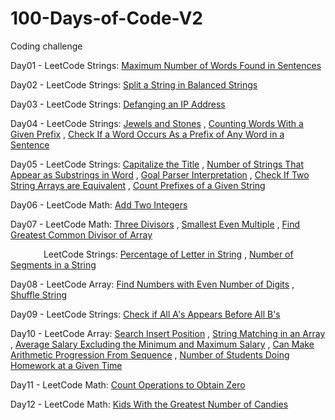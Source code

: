 # 100-Days-of-Code-V2

Coding challenge

Day01 - LeetCode Strings: [Maximum Number of Words Found in Sentences](https://leetcode.com/problems/maximum-number-of-words-found-in-sentences/)

Day02 - LeetCode Strings: [Split a String in Balanced Strings](https://leetcode.com/problems/split-a-string-in-balanced-strings/)

Day03 - LeetCode Strings: [Defanging an IP Address](https://leetcode.com/problems/defanging-an-ip-address/)

Day04 - LeetCode Strings: [Jewels and Stones](https://leetcode.com/problems/jewels-and-stones/) , [Counting Words With a Given Prefix](https://leetcode.com/problems/counting-words-with-a-given-prefix/) , [Check If a Word Occurs As a Prefix of Any Word in a Sentence](https://leetcode.com/problems/check-if-a-word-occurs-as-a-prefix-of-any-word-in-a-sentence/)

Day05 - LeetCode Strings: [Capitalize the Title](https://leetcode.com/problems/capitalize-the-title/) , [Number of Strings That Appear as Substrings in Word](https://leetcode.com/problems/number-of-strings-that-appear-as-substrings-in-word/) , [Goal Parser Interpretation](https://leetcode.com/problems/goal-parser-interpretation/) , [Check If Two String Arrays are Equivalent](https://leetcode.com/problems/check-if-two-string-arrays-are-equivalent/) , [Count Prefixes of a Given String](https://leetcode.com/problems/count-prefixes-of-a-given-string/) 

Day06 - LeetCode Math: [Add Two Integers](https://leetcode.com/problems/add-two-integers)

Day07 - LeetCode Math: [Three Divisors](https://leetcode.com/problems/three-divisors) , [Smallest Even Multiple](https://leetcode.com/problems/smallest-even-multiple/) , [Find Greatest Common Divisor of Array](https://leetcode.com/problems/find-greatest-common-divisor-of-array)<p>&emsp;&emsp;&emsp;&ensp;&nbsp;LeetCode Strings: [Percentage of Letter in String](https://leetcode.com/problems/percentage-of-letter-in-string/) , [Number of Segments in a String](https://leetcode.com/problems/number-of-segments-in-a-string/)</p>

Day08 - LeetCode Array: [Find Numbers with Even Number of Digits](https://leetcode.com/problems/find-numbers-with-even-number-of-digits/) , [Shuffle String](https://leetcode.com/problems/shuffle-string/)

Day09 - LeetCode Strings: [Check if All A's Appears Before All B's](https://leetcode.com/problems/check-if-all-as-appears-before-all-bs/)

Day10 - LeetCode Array: [Search Insert Position](https://leetcode.com/problems/search-insert-position/) , [String Matching in an Array](https://leetcode.com/problems/string-matching-in-an-array/) , [Average Salary Excluding the Minimum and Maximum Salary](https://leetcode.com/problems/average-salary-excluding-the-minimum-and-maximum-salary/) , [Can Make Arithmetic Progression From Sequence](https://leetcode.com/problems/can-make-arithmetic-progression-from-sequence/) , [Number of Students Doing Homework at a Given Time](https://leetcode.com/problems/number-of-students-doing-homework-at-a-given-time/)

Day11 - LeetCode Math: [Count Operations to Obtain Zero](https://leetcode.com/problems/number-of-steps-to-reduce-a-number-to-zero/)

Day12 - LeetCode Math: [Kids With the Greatest Number of Candies](https://leetcode.com/problems/kids-with-the-greatest-number-of-candies/submissions/)
